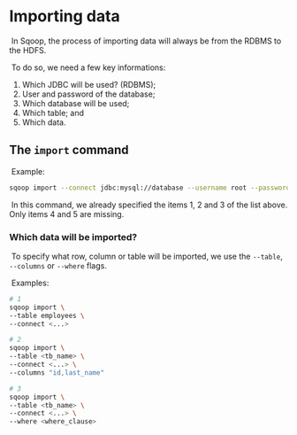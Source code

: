 # Importing data

​	In Sqoop, the process of importing data will always be from the RDBMS to the HDFS.

​	To do so, we need a few key informations:

1. Which JDBC will be used? (RDBMS);
2. User and password of the database;
3. Which database will be used;
4. Which table; and
5. Which data.

## The `import` command

​	Example:

```bash
sqoop import --connect jdbc:mysql://database --username root --password secret
```

​	In this command, we already specified the items 1, 2 and 3 of the list above. Only items 4 and 5 are missing.

### Which data will be imported?

​	To specify what row, column or table will be imported, we use the `--table`, `--columns` or `--where` flags.

​	Examples:

```bash
# 1
sqoop import \
--table employees \
--connect <...>

# 2
sqoop import \
--table <tb_name> \
--connect <...> \
--columns "id,last_name"

# 3
sqoop import \
--table <tb_name> \
--connect <...> \
--where <where_clause>
```
